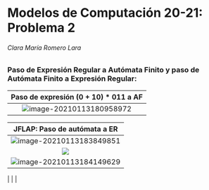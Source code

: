 # Modelos de Computación 20-21: Problema 2

###### Clara María Romero Lara

### Paso de Expresión Regular a Autómata Finito y paso de Autómata Finito a Expresión Regular:

|            Paso de expresión (0 + 10) * 011 a AF             |
| :----------------------------------------------------------: |
| ![image-20210113180958972](/home/clara/.config/Typora/typora-user-images/image-20210113180958972.png) |

|                 JFLAP: Paso de autómata a ER                 |
| :----------------------------------------------------------: |
| ![image-20210113183849851](/home/clara/.config/Typora/typora-user-images/image-20210113184031594.png) |
| ![](/home/clara/.config/Typora/typora-user-images/image-20210113184112155.png) |
| ![image-20210113184149629](/home/clara/.config/Typora/typora-user-images/image-20210113184149629.png) |



|
|
|